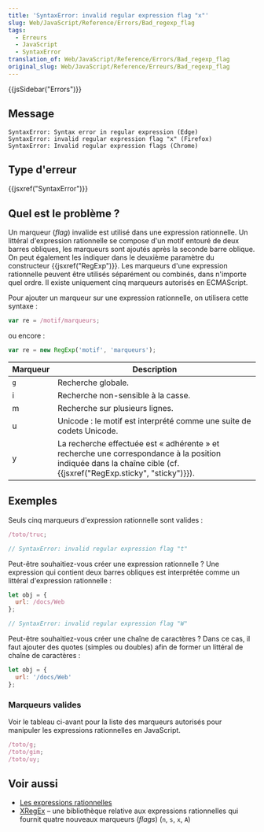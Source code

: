 ```yaml
---
title: 'SyntaxError: invalid regular expression flag "x"'
slug: Web/JavaScript/Reference/Errors/Bad_regexp_flag
tags:
  - Erreurs
  - JavaScript
  - SyntaxError
translation_of: Web/JavaScript/Reference/Errors/Bad_regexp_flag
original_slug: Web/JavaScript/Reference/Erreurs/Bad_regexp_flag
---
```

{{jsSidebar("Errors")}}

## Message

```
SyntaxError: Syntax error in regular expression (Edge)
SyntaxError: invalid regular expression flag "x" (Firefox)
SyntaxError: Invalid regular expression flags (Chrome)
```

## Type d'erreur

{{jsxref("SyntaxError")}}

## Quel est le problème ?

Un marqueur (_flag_) invalide est utilisé dans une expression rationnelle. Un littéral d'expression rationnelle se compose d'un motif entouré de deux barres obliques, les marqueurs sont ajoutés après la seconde barre oblique. On peut également les indiquer dans le deuxième paramètre du constructeur {{jsxref("RegExp")}}. Les marqueurs d'une expression rationnelle peuvent être utilisés séparément ou combinés, dans n'importe quel ordre. Il existe uniquement cinq marqueurs autorisés en ECMAScript.

Pour ajouter un marqueur sur une expression rationnelle, on utilisera cette syntaxe :

```js
var re = /motif/marqueurs;
```

ou encore :

```js
var re = new RegExp('motif', 'marqueurs');
```

| Marqueur | Description                                                                                                                                                                  |
| -------- | ---------------------------------------------------------------------------------------------------------------------------------------------------------------------------- |
| `g`      | Recherche globale.                                                                                                                                                           |
| i        | Recherche non-sensible à la casse.                                                                                                                                           |
| m        | Recherche sur plusieurs lignes.                                                                                                                                              |
| u        | Unicode : le motif est interprété comme une suite de codets Unicode.                                                                                                         |
| y        | La recherche effectuée est « adhérente » et recherche une correspondance à la position indiquée dans la chaîne cible (cf. {{jsxref("RegExp.sticky", "sticky")}}). |

## Exemples

Seuls cinq marqueurs d'expression rationnelle sont valides :

```js example-bad
/toto/truc;

// SyntaxError: invalid regular expression flag "t"
```

Peut-être souhaitiez-vous créer une expression rationnelle ? Une expression qui contient deux barres obliques est interprétée comme un littéral d'expression rationnelle :

```js example-bad
let obj = {
  url: /docs/Web
};

// SyntaxError: invalid regular expression flag "W"
```

Peut-être souhaitiez-vous créer une chaîne de caractères ? Dans ce cas, il faut ajouter des quotes (simples ou doubles) afin de former un littéral de chaîne de caractères :

```js example-good
let obj = {
  url: '/docs/Web'
};
```

### Marqueurs valides

Voir le tableau ci-avant pour la liste des marqueurs autorisés pour manipuler les expressions rationnelles en JavaScript.

```js example-good
/toto/g;
/toto/gim;
/toto/uy;
```

## Voir aussi

- [Les expressions rationnelles](/fr/docs/Web/JavaScript/Guide/Expressions_régulières)
- [XRegEx](http://xregexp.com/flags/) – une bibliothèque relative aux expressions rationnelles qui fournit quatre nouveaux marqueurs (_flags_) (`n`, `s`, `x`, `A`)
